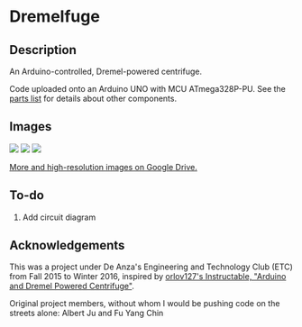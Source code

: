Dremelfuge
===================
## Description
An Arduino-controlled, Dremel-powered centrifuge.

Code uploaded onto an Arduino UNO with MCU ATmega328P-PU. See the [parts list](https://github.com/karinassuni/dremelfuge/blob/master/PARTS_LIST.md) for details about other components.

## Images

<img src="https://drive.google.com/uc?export=download&id=0Bxc8PYtkSgYCNzdpRWxQM0JRN2M">
<img src="https://drive.google.com/uc?export=download&id=0Bxc8PYtkSgYCUGU2bDFPNVV4Ykk">
<img src="https://drive.google.com/uc?export=download&id=0Bxc8PYtkSgYCcHM5cUpQd3V5UFE">

[More and high-resolution images on Google Drive.](https://drive.google.com/open?id=0Bxc8PYtkSgYCekw2UG10T2tycE0)

## To-do
1. Add circuit diagram

## Acknowledgements
This was a project under De Anza's Engineering and Technology Club (ETC) from Fall 2015 to Winter 2016, inspired by [orlov127's Instructable, "Arduino and Dremel Powered Centrifuge"](http://www.instructables.com/id/Arduino-and-Dremel-Powered-Centrifuge/).

Original project members, without whom I would be pushing code on the streets alone: Albert Ju and Fu Yang Chin
